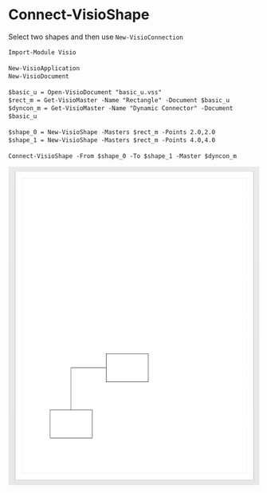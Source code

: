 # Connect-VisioShape

Select two shapes and then use `New-VisioConnection`

```text
Import-Module Visio

New-VisioApplication
New-VisioDocument

$basic_u = Open-VisioDocument "basic_u.vss"
$rect_m = Get-VisioMaster -Name "Rectangle" -Document $basic_u
$dyncon_m = Get-VisioMaster -Name "Dynamic Connector" -Document $basic_u

$shape_0 = New-VisioShape -Masters $rect_m -Points 2.0,2.0
$shape_1 = New-VisioShape -Masters $rect_m -Points 4.0,4.0

Connect-VisioShape -From $shape_0 -To $shape_1 -Master $dyncon_m

```

![](../../.gitbook/assets/snap00005.png)

